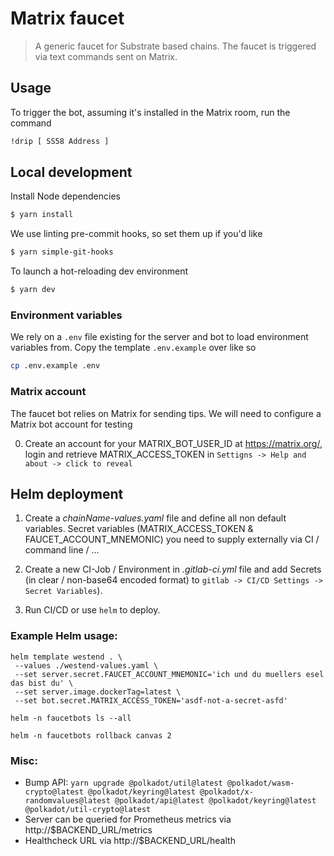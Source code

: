 # Matrix faucet

> A generic faucet for Substrate based chains. The faucet is triggered via
text commands sent on Matrix.

## Usage

To trigger the bot, assuming it's installed in the Matrix room, run the command

```sh
!drip [ SS58 Address ]
```

## Local development

Install Node dependencies

```sh
$ yarn install
```

We use linting pre-commit hooks, so set them up if you'd like

```sh
$ yarn simple-git-hooks
```

To launch a hot-reloading dev environment

```sh
$ yarn dev
```

### Environment variables

We rely on a `.env` file existing for the server and bot to load environment
variables from. Copy the template `.env.example` over like so

```sh
cp .env.example .env
```

### Matrix account

The faucet bot relies on Matrix for sending tips. We will need to configure a
Matrix bot account for testing

0. Create an account for your MATRIX_BOT_USER_ID at https://matrix.org/, login and retrieve MATRIX_ACCESS_TOKEN in `Settigns -> Help and about -> click to reveal`

## Helm deployment

1. Create a _chainName-values.yaml_ file and define all non default variables. Secret variables (MATRIX_ACCESS_TOKEN & FAUCET_ACCOUNT_MNEMONIC) you need to supply externally
   via CI / command line / ...

2. Create a new CI-Job / Environment in _.gitlab-ci.yml_ file and add Secrets (in clear / non-base64 encoded format) to `gitlab -> CI/CD Settings -> Secret Variables`).

3. Run CI/CD or use `helm` to deploy.

### Example Helm usage:

```
helm template westend . \
 --values ./westend-values.yaml \
 --set server.secret.FAUCET_ACCOUNT_MNEMONIC='ich und du muellers esel das bist du' \
 --set server.image.dockerTag=latest \
 --set bot.secret.MATRIX_ACCESS_TOKEN='asdf-not-a-secret-asfd'

helm -n faucetbots ls --all

helm -n faucetbots rollback canvas 2
```

### Misc:

- Bump API: `yarn upgrade @polkadot/util@latest @polkadot/wasm-crypto@latest @polkadot/keyring@latest @polkadot/x-randomvalues@latest @polkadot/api@latest @polkadot/keyring@latest @polkadot/util-crypto@latest`
- Server can be queried for Prometheus metrics via http://$BACKEND_URL/metrics
- Healthcheck URL via http://$BACKEND_URL/health

